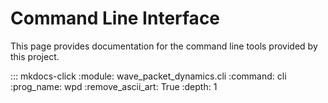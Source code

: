 # Command Line Interface 

This page provides documentation for the command line tools provided by
this project.

::: mkdocs-click
    :module: wave_packet_dynamics.cli
    :command: cli
    :prog_name: wpd
    :remove_ascii_art: True
    :depth: 1
